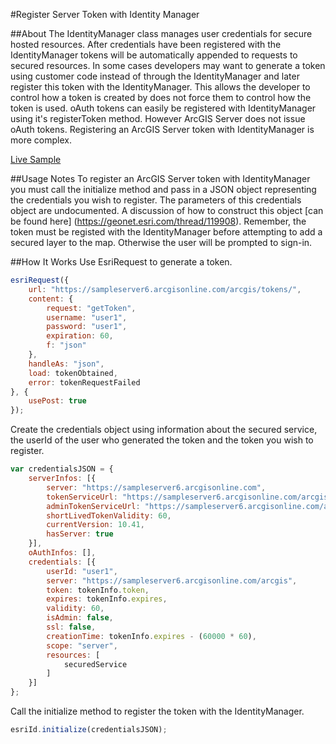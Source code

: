 #Register Server Token with Identity Manager

##About
The IdentityManager class manages user credentials for secure hosted resources. After credentials have been registered with the IdentityManager tokens will be automatically appended to requests to secured resources. In some cases developers may want to generate a token using customer code instead of through the IdentityManager and later register this token with the IdentityManager. This allows the developer to control how a token is created by does not force them to control how the token is used. oAuth tokens can easily be registered with IdentityManager using it's registerToken method. However ArcGIS Server does not issue oAuth tokens. Registering an ArcGIS Server token with IdentityManager is more complex.

[Live Sample](https://nhaney90.github.io/register-server-token-with-identity-manager/index.html)

##Usage Notes
To register an ArcGIS Server token with IdentityManager you must call the initialize method and pass in a JSON object representing the credentials you wish to register. The parameters of this credentials object are undocumented. A discussion of how to construct this object [can be found here] (https://geonet.esri.com/thread/119908). Remember, the token must be registed with the IdentityManager before attempting to add a secured layer to the map. Otherwise the user will be prompted to sign-in.

##How It Works
Use EsriRequest to generate a token.
```javascript
esriRequest({
    url: "https://sampleserver6.arcgisonline.com/arcgis/tokens/",
    content: {
        request: "getToken",
        username: "user1",
        password: "user1",
        expiration: 60,
        f: "json"
    },
    handleAs: "json",
    load: tokenObtained,
    error: tokenRequestFailed
}, {
    usePost: true
});
```

Create the credentials object using information about the secured service, the userId of the user who generated the token and the token you wish to register.
```javascript
var credentialsJSON = {
	serverInfos: [{
		server: "https://sampleserver6.arcgisonline.com",
		tokenServiceUrl: "https://sampleserver6.arcgisonline.com/arcgis/tokens/",
		adminTokenServiceUrl: "https://sampleserver6.arcgisonline.com/arcgis/admin/generateToken",
		shortLivedTokenValidity: 60,
		currentVersion: 10.41,
		hasServer: true
	}],
	oAuthInfos: [],
	credentials: [{
		userId: "user1",
		server: "https://sampleserver6.arcgisonline.com/arcgis",
		token: tokenInfo.token,
		expires: tokenInfo.expires,
		validity: 60,
		isAdmin: false,
		ssl: false,
		creationTime: tokenInfo.expires - (60000 * 60),
		scope: "server",
		resources: [
			securedService
		]
	}]
};
```

Call the initialize method to register the token with the IdentityManager.
```javascript
esriId.initialize(credentialsJSON);
```
